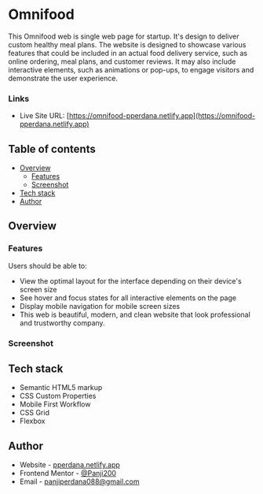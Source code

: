 # Omnifood

This Omnifood web is single web page for startup. It's design to deliver custom healthy meal plans. The website is designed to showcase various features that could be included in an actual food delivery service, such as online ordering, meal plans, and customer reviews. It may also include interactive elements, such as animations or pop-ups, to engage visitors and demonstrate the user experience.

### Links

- Live Site URL: [https://omnifood-pperdana.netlify.app](https://omnifood-pperdana.netlify.app)

## Table of contents
  - [Overview](#overview)
    - [Features](#features)
    - [Screenshot](#screenshot)
  - [Tech stack](#tech-stack)
  - [Author](#author)

## Overview

### Features

Users should be able to:

- View the optimal layout for the interface depending on their device's screen size
- See hover and focus states for all interactive elements on the page
- Display mobile navigation for mobile screen sizes
- This web is beautiful, modern, and clean website that look professional and trustworthy company.

### Screenshot

<!-- ![](./design/desktop-preview.jpg) -->

## Tech stack

- Semantic HTML5 markup
- CSS Custom Properties
- Mobile First Workflow
- CSS Grid
- Flexbox


## Author

- Website - [pperdana.netlify.app](https://pperdana.netlify.app)
- Frontend Mentor - [@Panji200](https://www.frontendmentor.io/profile/Panji200)
- Email - panjiperdana088@gmail.com
